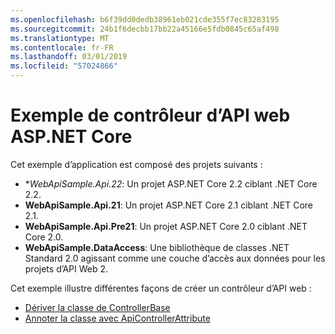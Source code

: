 ```yaml
---
ms.openlocfilehash: b6f39dd0dedb38961eb021cde355f7ec83283195
ms.sourcegitcommit: 24b1f6decbb17bb22a45166e5fdb0845c65af498
ms.translationtype: MT
ms.contentlocale: fr-FR
ms.lasthandoff: 03/01/2019
ms.locfileid: "57024866"
---
```

# <a name="aspnet-core-web-api-controller-sample"></a>Exemple de contrôleur d’API web ASP.NET Core

Cet exemple d’application est composé des projets suivants :

- **WebApiSample.Api.22*: Un projet ASP.NET Core 2.2 ciblant .NET Core 2.2.
- **WebApiSample.Api.21**: Un projet ASP.NET Core 2.1 ciblant .NET Core 2.1.
- **WebApiSample.Api.Pre21**: Un projet ASP.NET Core 2.0 ciblant .NET Core 2.0.
- **WebApiSample.DataAccess**: Une bibliothèque de classes .NET Standard 2.0 agissant comme une couche d’accès aux données pour les projets d’API Web 2.

Cet exemple illustre différentes façons de créer un contrôleur d’API web :

- [Dériver la classe de ControllerBase](https://docs.microsoft.com/aspnet/core/web-api#derive-class-from-controllerbase)
- [Annoter la classe avec ApiControllerAttribute](https://docs.microsoft.com/aspnet/core/web-api#annotate-class-with-apicontrollerattribute)

